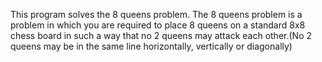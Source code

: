 This program solves the 8 queens problem. The 8 queens problem is a problem in which you are required to place 8 queens on a standard 8x8 chess board in such a way that no 2 queens may attack each other.(No 2 queens may be in the same line horizontally, vertically or diagonally) 
